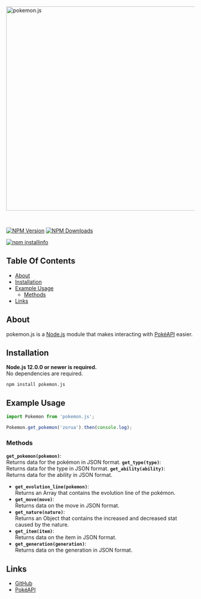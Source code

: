 <div align="left">
  <br />
  <p>
    <a href="https://www.npmjs.com/package/pokemon.js"><img src="https://i.postimg.cc/Sx7sKrmx/pokemon.png" width="546" alt="pokemon.js" /></a>
  </p>
  <br />
  <p>
    <a href="https://www.npmjs.com/package/pokemon.js"><img src="https://img.shields.io/npm/v/pokemon.js.svg?color=brightgreen" alt="NPM Version" /></a>
    <a href="https://www.npmjs.com/package/pokemon.js"><img src = "https://img.shields.io/npm/dt/pokemon.js.svg?maxAge=3600" alt="NPM Downloads"/></a>
  </p>
  <p>
    <a href="https://nodei.co/npm/pokemon.js/"><img src="https://nodei.co/npm/pokemon.js.png" alt="npm installinfo" /></a>
  </p>
</div>

## Table Of Contents

- [About](#about)
- [Installation](#installation)
- [Example Usage](#example-usage)
    - [Methods](#methods)
- [Links](#links)

## About

pokemon.js is a [Node.js](https://nodejs.org) module that makes interacting with [PokéAPI](https://pokeapi.co/) easier.

## Installation

**Node.js 12.0.0 or newer is required.**  
No dependencies are required.

`npm install pokemon.js`  

## Example Usage

```js
import Pokemon from 'pokemon.js';

Pokemon.get_pokemon('zorua').then(console.log);
```
### Methods

**`get_pokemon(pokemon)`**:  
Returns data for the pokémon in JSON format.
**`get_type(type)`**:  
Returns data for the type in JSON format.
**`get_ability(ability)`**:  
Returns data for the ability in JSON format.
- **`get_evolution_line(pokemon)`**:  
Returns an Array that contains the evolution line of the pokémon.
- **`get_move(move)`**:  
Returns data on the move in JSON format.
- **`get_nature(nature)`**:  
Returns an Object that contains the increased and decreased stat caused by the nature.
- **`get_item(item)`**:  
Returns data on the item in JSON format.
- **`get_generation(generation)`**:  
Returns data on the generation in JSON format.

## Links

- [GitHub](https://github.com/musubi3/pokemon.js.git)
- [PokéAPI](https://pokeapi.co/)

